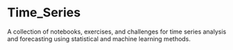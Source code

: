 # Time_Series
A  collection of notebooks, exercises, and challenges for time series analysis and forecasting using statistical and machine learning methods.
